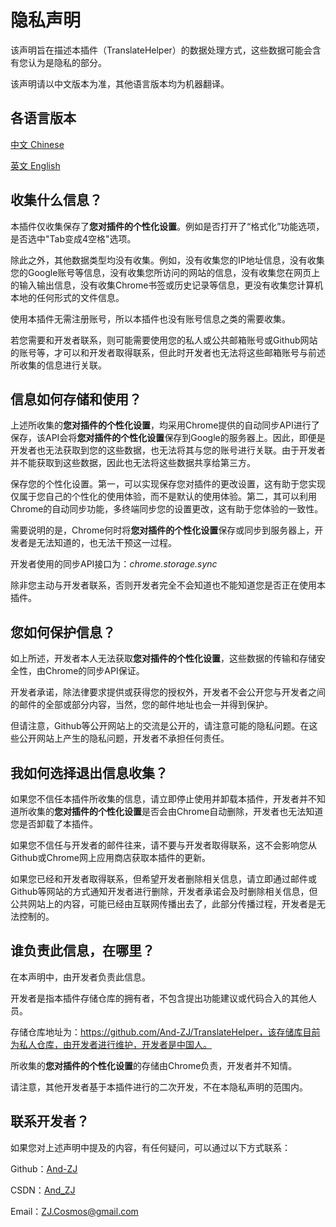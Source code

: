 # 隐私声明

该声明旨在描述本插件（TranslateHelper）的数据处理方式，这些数据可能会含有您认为是隐私的部分。

该声明请以中文版本为准，其他语言版本均为机器翻译。

## 各语言版本

[中文 Chinese](%E9%9A%90%E7%A7%81%E5%A3%B0%E6%98%8E.md)

[英文 English](PrivacyStatement.md)

## 收集什么信息？

本插件仅收集保存了**您对插件的个性化设置**。例如是否打开了“格式化”功能选项，是否选中"Tab变成4空格"选项。

除此之外，其他数据类型均没有收集。例如，没有收集您的IP地址信息，没有收集您的Google账号等信息，没有收集您所访问的网站的信息，没有收集您在网页上的输入输出信息，没有收集Chrome书签或历史记录等信息，更没有收集您计算机本地的任何形式的文件信息。

使用本插件无需注册账号，所以本插件也没有账号信息之类的需要收集。

若您需要和开发者联系，则可能需要使用您的私人或公共邮箱账号或Github网站的账号等，才可以和开发者取得联系，但此时开发者也无法将这些邮箱账号与前述所收集的信息进行关联。

## 信息如何存储和使用？

上述所收集的**您对插件的个性化设置**，均采用Chrome提供的自动同步API进行了保存，该API会将**您对插件的个性化设置**保存到Google的服务器上。因此，即便是开发者也无法获取到您的这些数据，也无法将其与您的账号进行关联。由于开发者并不能获取到这些数据，因此也无法将这些数据共享给第三方。

保存您的个性化设置。第一，可以实现保存您对插件的更改设置，这有助于您实现仅属于您自己的个性化的使用体验，而不是默认的使用体验。第二，其可以利用Chrome的自动同步功能，多终端同步您的设置更改，这有助于您体验的一致性。

需要说明的是，Chrome何时将**您对插件的个性化设置**保存或同步到服务器上，开发者是无法知道的，也无法干预这一过程。

开发者使用的同步API接口为：*chrome.storage.sync*

除非您主动与开发者联系，否则开发者完全不会知道也不能知道您是否正在使用本插件。

## 您如何保护信息？

如上所述，开发者本人无法获取**您对插件的个性化设置**，这些数据的传输和存储安全性，由Chrome的同步API保证。

开发者承诺，除法律要求提供或获得您的授权外，开发者不会公开您与开发者之间的邮件的全部或部分内容，当然，您的邮件地址也会一并得到保护。

但请注意，Github等公开网站上的交流是公开的，请注意可能的隐私问题。在这些公开网站上产生的隐私问题，开发者不承担任何责任。

## 我如何选择退出信息收集？

如果您不信任本插件所收集的信息，请立即停止使用并卸载本插件，开发者并不知道所收集的**您对插件的个性化设置**是否会由Chrome自动删除，开发者也无法知道您是否卸载了本插件。

如果您不信任与开发者的邮件往来，请不要与开发者取得联系，这不会影响您从Github或Chrome网上应用商店获取本插件的更新。

如果您已经和开发者取得联系，但希望开发者删除相关信息，请立即通过邮件或Github等网站的方式通知开发者进行删除，开发者承诺会及时删除相关信息，但公共网站上的内容，可能已经由互联网传播出去了，此部分传播过程，开发者是无法控制的。

## 谁负责此信息，在哪里？

在本声明中，由开发者负责此信息。

开发者是指本插件存储仓库的拥有者，不包含提出功能建议或代码合入的其他人员。

存储仓库地址为：https://github.com/And-ZJ/TranslateHelper，该存储库目前为私人仓库，由开发者进行维护，开发者是中国人。

所收集的**您对插件的个性化设置**的存储由Chrome负责，开发者并不知情。

请注意，其他开发者基于本插件进行的二次开发，不在本隐私声明的范围内。



## 联系开发者？

如果您对上述声明中提及的内容，有任何疑问，可以通过以下方式联系：

Github：[And-ZJ](https://github.com/And-ZJ)

CSDN：[And_ZJ](https://blog.csdn.net/And_ZJ)

Email：ZJ.Cosmos@gmail.com

